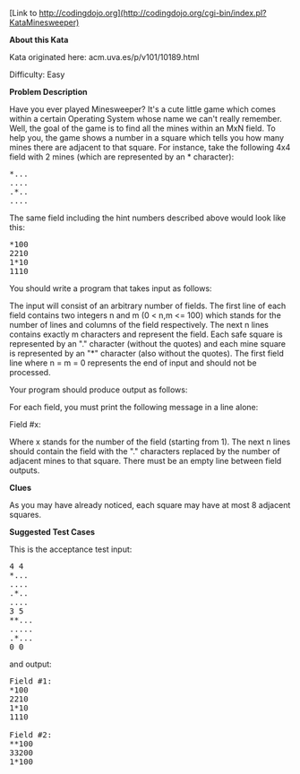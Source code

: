 [Link to http://codingdojo.org](http://codingdojo.org/cgi-bin/index.pl?KataMinesweeper)

**About this Kata**

Kata originated here: acm.uva.es/p/v101/10189.html

Difficulty: Easy

**Problem Description**

Have you ever played Minesweeper? It's a cute little game which comes within a certain Operating System whose name we can't really remember. Well, the goal of the game is to find all the mines within an MxN field. To help you, the game shows a number in a square which tells you how many mines there are adjacent to that square. For instance, take the following 4x4 field with 2 mines (which are represented by an * character):

<pre>*...
....
.*..
....
</pre>

The same field including the hint numbers described above would look like this:

<pre>*100
2210
1*10
1110
</pre>

You should write a program that takes input as follows:

The input will consist of an arbitrary number of fields. The first line of each field contains two integers n and m (0 < n,m <= 100) which stands for the number of lines and columns of the field respectively. The next n lines contains exactly m characters and represent the field. Each safe square is represented by an "." character (without the quotes) and each mine square is represented by an "*" character (also without the quotes). The first field line where n = m = 0 represents the end of input and should not be processed.

Your program should produce output as follows:

For each field, you must print the following message in a line alone:

Field #x:

Where x stands for the number of the field (starting from 1). The next n lines should contain the field with the "." characters replaced by the number of adjacent mines to that square. There must be an empty line between field outputs.

**Clues**

As you may have already noticed, each square may have at most 8 adjacent squares.

**Suggested Test Cases**

This is the acceptance test input:

<pre>4 4
*...
....
.*..
....
3 5
**...
.....
.*...
0 0
</pre>

and output:

<pre>Field #1:
*100
2210
1*10
1110

Field #2:
**100
33200
1*100
</pre>
